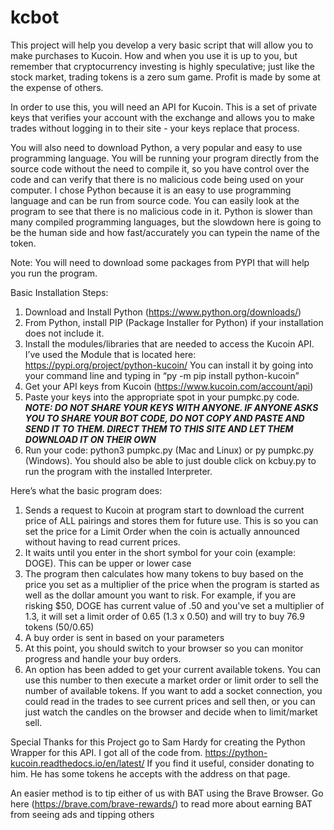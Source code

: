# kcbot

This project will help you develop a very basic script that will allow you to make purchases to Kucoin.  How and when you use it is up to you, but remember that cryptocurrency investing is highly speculative; just like the stock market, trading tokens is a zero sum game.  Profit is made by some at the expense of others.

In order to use this, you will need an API for Kucoin.  This is a set of private keys that verifies your account with the exchange and allows you to make trades without logging in to their site - your keys replace that process.

You will also need to download Python, a very popular and easy to use programming language.  You will be running your program directly from the source code without the need to compile it, so you have control over the code and can verify that there is no malicious code being used on your computer.  I chose Python because it is an easy to use programming language and can be run from source code.  You can easily look at the program to see that there is no malicious code in it.  Python is slower than many compiled programming languages, but the slowdown here is going to be the human side and how fast/accurately you can typein the name of the token.

Note: You will need to download some packages from PYPI that will help you run the program.

Basic Installation Steps:
1. Download and Install Python (https://www.python.org/downloads/) 
2. From Python, install PIP (Package Installer for Python) if your installation does not include it.
3. Install the modules/libraries that are needed to access the Kucoin API.  I’ve used the Module that is located here: https://pypi.org/project/python-kucoin/ You can install it by going into your command line and typing in “py -m pip install python-kucoin”
4. Get your API keys from Kucoin (https://www.kucoin.com/account/api)
5. Paste your keys into the appropriate spot in your pumpkc.py code.  ***NOTE: DO NOT SHARE YOUR KEYS WITH ANYONE. IF ANYONE ASKS YOU TO SHARE YOUR BOT CODE, DO NOT COPY AND PASTE AND SEND IT TO THEM. DIRECT THEM TO THIS SITE AND LET THEM DOWNLOAD IT ON THEIR OWN***
6. Run your code: python3 pumpkc.py (Mac and Linux)  or py pumpkc.py (Windows).  You should also be able to just double click on kcbuy.py to run the program with the installed Interpreter.

Here’s what the basic program does:
1. Sends a request to Kucoin at program start to download the current price of ALL pairings and stores them for future use.  This is so you can set the price for a Limit Order when the coin is actually announced without having to read current prices.
2. It waits until you enter in the short symbol for your coin (example: DOGE).  This can be upper or lower case
3. The program then calculates how many tokens to buy based on the price you set as a multiplier of the price when the program is started as well as the dollar amount you want to risk. For example, if you are risking $50, DOGE has current value of .50 and you've set a multiplier of 1.3, it will set a limit order of 0.65 (1.3 x 0.50) and will try to buy 76.9 tokens (50/0.65)
4. A buy order is sent in based on your parameters
5. At this point, you should switch to your browser so you can monitor progress and handle your buy orders.
6. An option has been added to get your current available tokens.  You can use this number to then execute a market order or limit order to sell the number of available tokens.  If you want to add a socket connection, you could read in the trades to see current prices and sell then, or you can just watch the candles on the browser and decide when to limit/market sell.



Special Thanks for this Project go to Sam Hardy for creating the Python Wrapper for this API.
I got all of the code from.  https://python-kucoin.readthedocs.io/en/latest/
If you find it useful, consider donating to him.  He has some tokens he accepts with the address on that page.

An easier method is to tip either of us with BAT using the Brave Browser.   Go here (https://brave.com/brave-rewards/)  to read more about earning BAT from seeing ads and tipping others

